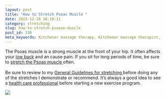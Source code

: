 ```yaml
---
layout: post
title: "How to Stretch Psoas Muscle "
date: 2015-12-16 16:10:11
category: stretching
slug: how-to-stretch-psoase-muscle
post_id: 338
meta_keywords: Kitchener massage therapy, Kitchener massage therapist, massage therapist Kitchener , massage therapy Kitchener, Kitchener registered massage therapy, Kitchener registered massage therapist, registered massage therapist Kitchener , registered massage therapy Kitchener, Deep tissue massage, massage, sports massage, Kitchener sports massage, massage therapy, massage therapist, registered massage therapist, registered massage therapy, stretch, stretching, how to stretch psoas, psoas muscle
---
```

<p>The Psoas muscle is a strong muscle at the front of your hip. It often affects your <a href="{{site.url}}/generalmassagetherapy/back-pain-and-how-to-massage-at-home/index.html">low back</a> and an cause pain. If you sit for long periods of time, be sure to <a href="https://www.youtube.com/watch?v=JtnQHieEkqQ">stretch the Psoas muscle </a>often. </br></br>Be sure to review to my <a href="{{site.url}}/stretching/general-guidelines-for-stretching/index.html">General Guidelines for stretching </a>before doing any of the stretches I demonstrate or recommend. It’s always a good idea to see a <a href="{{site.url}}/generalmassagetherapy/governance-of-massage-therapy/index.html">health care professional</a> before starting a new exercise program.


<div class="entry-image">
	<a href="https://www.youtube.com/watch?v=JtnQHieEkqQ" data-lightbox="iframe">
	<img src="https://img.youtube.com/vi/JtnQHieEkqQ/0.jpg" frameborder="0">
	</a>
</div>

